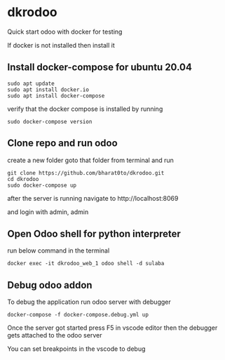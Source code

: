 # dkrodoo
Quick start odoo with docker for testing

If docker is not installed then install it
## Install docker-compose for ubuntu 20.04

```
sudo apt update
sudo apt install docker.io
sudo apt install docker-compose
```
verify that the docker compose is installed by running
```
sudo docker-compose version
```

## Clone repo and run odoo
create a new folder
goto that folder from terminal and run

```
git clone https://github.com/bharat0to/dkrodoo.git
cd dkrodoo
sudo docker-compose up
```

after the server is running navigate to http://localhost:8069

and login with admin, admin 


## Open Odoo shell for python interpreter
run below command in the terminal
```
docker exec -it dkrodoo_web_1 odoo shell -d sulaba
```

## Debug odoo addon
To debug the application run odoo server with debugger
```
docker-compose -f docker-compose.debug.yml up
```
Once the server got started press F5 in vscode editor then the debugger gets attached to the odoo server

You can set breakpoints in the vscode to debug

